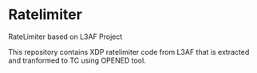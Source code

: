 # Ratelimiter
RateLimiter based on L3AF Project

This repository contains XDP ratelimiter code from L3AF that is extracted and tranformed to TC using OPENED tool.
